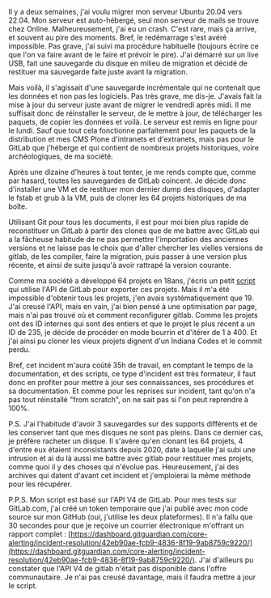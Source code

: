 Il y a deux semaines, j'ai voulu migrer mon serveur Ubuntu 20.04 vers 22.04. Mon serveur est auto-hébergé, seul mon serveur de mails se trouve chez Online. Malheureusement, j'ai eu un crash. C'est rare, mais ça arrive, et souvent au pire des moments. Bref, le redémarrage s'est avéré impossible. Pas grave, j'ai suivi ma procédure habituelle (toujours écrire ce que l'on va faire avant de le faire et prévoir le pire). J'ai démarré sur un live USB, fait une sauvegarde du disque en milieu de migration et décidé de restituer ma sauvegarde faite juste avant la migration.

Mais voilà, il s'agissait d'une sauvegarde incrémentale qui ne contenait que les données et non pas les logiciels. Pas très grave, me dis-je. J'avais fait la mise à jour du serveur juste avant de migrer le vendredi après midi. Il me suffisait donc de réinstaller le serveur, de le mettre à jour, de télécharger les paquets, de copier les données et voilà. Le serveur est remis en ligne pour le lundi. Sauf que tout cela fonctionne parfaitement pour les paquets de la distribution et mes CMS Plone d'intranets et d'extranets, mais pas pour le GitLab que j'héberge et qui contient de nombreux projets historiques, voire archéologiques, de ma société.

Après une dizaine d'heures à tout tenter, je me rends compte que, comme par hasard, toutes les sauvegardes de GitLab coincent. Je décide donc d'installer une VM et de restituer mon dernier dump des disques, d'adapter le fstab et grub à la VM, puis de cloner les 64 projets historiques de ma boîte.

Utilisant Git pour tous les documents, il est pour moi bien plus rapide de reconstituer un GitLab à partir des clones que de me battre avec GitLab qui a la fâcheuse habitude de ne pas permettre l'importation des anciennes versions et ne laisse pas le choix que d'aller chercher les vielles versions de gitlab, de les compiler, faire la migration, puis passer à une version plus récente, et ainsi de suite jusqu'à avoir rattrapé la version courante.

Comme ma société a développé 64 projets en 18ans, j'écris un petit [script](https://github.com/michaellaunay/tools/blob/main/src/export_all_gitlab.py) qui utilise l'API de GitLab pour exporter ces projets. Mais il m'a été impossible d'obtenir tous les projets, j'en avais systématiquement que 19. J'ai creusé l'API, mais en vain, j'ai bien pensé à une optimisation par page, mais n'ai pas trouvé où et comment reconfigurer gitlab. Comme les projets ont des ID internes qui sont des entiers et que le projet le plus récent a un ID de 235, je décide de procéder en mode bourrin et d'itérer de 1 à 400. Et j'ai ainsi pu cloner les vieux projets dignent d'un Indiana Codes et le commit perdu.

Bref, cet incident m'aura coûté 35h de travail, en comptant le temps de la documentation, et des scripts,  ce type d'incident est très formateur, il faut donc en profiter pour mettre à jour ses connaissances, ses procédures et sa documentation. Et comme pour les reprises sur incident, tant qu'on n'a pas tout réinstallé "from scratch", on ne sait pas si l'on peut reprendre à 100%.

P.S. J'ai l'habitude d'avoir 3 sauvegardes sur des supports différents et de les conserver tant que mes disques ne sont pas pleins. Dans ce dernier cas, je préfère racheter un disque. Il s'avère qu'en clonant les 64 projets, 4 d'entre eux étaient inconsistants depuis 2020, date à laquelle j'ai subi une intrusion et ai du là aussi me battre avec gitlab pour restituer mes projets, comme quoi il y des choses qui n'évolue pas. Heureusement, j'ai des archives qui datent d'avant cet incident et j'emploierai la même méthode pour les récupérer.

P.P.S. Mon script est basé sur l'API V4 de GitLab. Pour mes tests sur GitLab.com, j'ai créé un token temporaire que j'ai publié avec mon code source sur mon GitHub (oui, j'utilise les deux plateformes). Il n'a fallu que 30 secondes pour que je reçoive un courrier électronique m'offrant un rapport complet : [https://dashboard.gitguardian.com/core-alerting/incident-resolution/42eb90ae-fcb9-4836-8f19-9ab8759c9220/](https://dashboard.gitguardian.com/core-alerting/incident-resolution/42eb90ae-fcb9-4836-8f19-9ab8759c9220/). J'ai d'ailleurs pu constater que l'API V4 de gitlab n'était pas disponible dans l'offre communautaire. Je n'ai pas creusé davantage, mais il faudra mettre à jour le script.